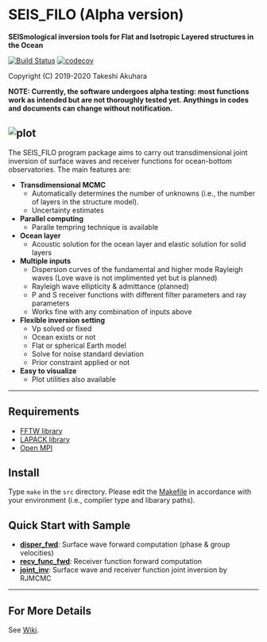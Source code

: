# SEIS_FILO (Alpha version)

__SEISmological inversion tools for Flat and Isotropic Layered structures in the Ocean__ 

[![Build Status](https://travis-ci.org/akuhara/SEIS_FILO.svg?branch=master)](https://travis-ci.org/akuhara/SEIS_FILO)
[![codecov](https://codecov.io/gh/akuhara/SEIS_FILO/branch/master/graph/badge.svg)](https://codecov.io/gh/akuhara/SEIS_FILO)

Copyright (C) 2019-2020 Takeshi Akuhara

__NOTE: Currently, the software undergoes alpha testing: most functions work as intended but are not thoroughly tested yet. Anythings in codes and documents can change without notification.__

![plot](./img/disper01.png)
---

The SEIS_FILO program package aims to carry out transdimensional joint inversion of surface waves and receiver functions for ocean-bottom observatories. The main features are: 

* __Transdimensional MCMC__
    * Automatically determines the number of unknowns (i.e., the number of layers in the structure model).
    * Uncertainty estimates
* __Parallel computing__
    * Paralle tempring technique is available  
* __Ocean layer__
    * Acoustic solution for the ocean layer and elastic solution for solid layers
* __Multiple inputs__
    * Dispersion curves of the fundamental and higher mode Rayleigh waves (Love wave is not implimented yet but is planned)
    * Rayleigh wave ellipticity & admittance (planned)
    * P and S receiver functions with different filter parameters and ray parameters
    * Works fine with any combination of inputs above 
* __Flexible inversion setting__
    * Vp solved or fixed
    * Ocean exists or not
    * Flat or spherical Earth model
    * Solve for noise standard deviation
    * Prior constraint applied or not
* __Easy to visualize__
    * Plot utilities also available
    



---

## Requirements
* [FFTW library](http://fftw.org/)
* [LAPACK library](http://www.netlib.org/lapack/)
* [Open MPI](https://www.open-mpi.org/)

  
## Install
Type `make` in the `src` directory. Please edit the [Makefile](https://github.com/akuhara/SEIS_FILO/tree/master/src/Makefile) in accordance with your environment (i.e., compiler type and libarary paths). 


## Quick Start with Sample
* [__disper_fwd__](https://github.com/akuhara/SEIS_FILO/tree/master/sample/disper_fwd): Surface wave forward computation (phase & group velocities)
* [__recv_func_fwd__](https://github.com/akuhara/SEIS_FILO/tree/master/sample/recv_func_fwd): Receiver function forward computation
* [__joint_inv__](https://github.com/akuhara/SEIS_FILO/tree/master/sample/joint_inv): Surface wave and receiver function joint inversion by RJMCMC

---

## For More Details
See [Wiki](https://github.com/akuhara/SEIS_FILO/wiki).


